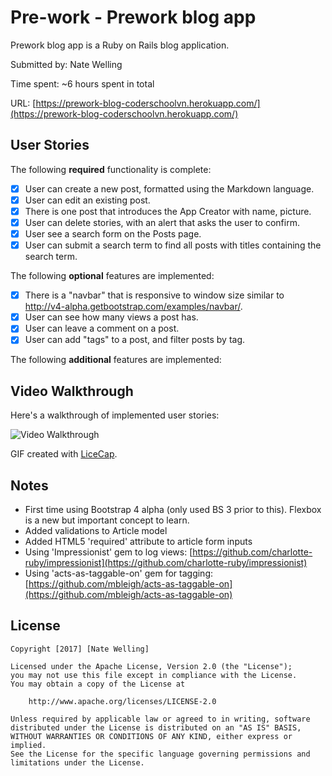 # Pre-work - Prework blog app

Prework blog app is a Ruby on Rails blog application.

Submitted by: Nate Welling

Time spent: ~6 hours spent in total

URL: [https://prework-blog-coderschoolvn.herokuapp.com/](https://prework-blog-coderschoolvn.herokuapp.com/)

## User Stories

The following **required** functionality is complete:

* [x] User can create a new post, formatted using the Markdown language.
* [x] User can edit an existing post.
* [x] There is one post that introduces the App Creator with name, picture.
* [x] User can delete stories, with an alert that asks the user to confirm.
* [x] User see a search form on the Posts page.
* [x] User can submit a search term to find all posts with titles containing the search term.

The following **optional** features are implemented:
* [x] There is a "navbar" that is responsive to window size similar to http://v4-alpha.getbootstrap.com/examples/navbar/.
* [x] User can see how many views a post has.
* [x] User can leave a comment on a post.
* [x] User can add "tags" to a post, and filter posts by tag.

The following **additional** features are implemented:

## Video Walkthrough

Here's a walkthrough of implemented user stories:

![Video Walkthrough](/walkthrough.gif)

GIF created with [LiceCap](http://www.cockos.com/licecap/).

## Notes

* First time using Bootstrap 4 alpha (only used BS 3 prior to this).  Flexbox is a new but important concept to learn.
* Added validations to Article model
* Added HTML5 'required' attribute to article form inputs
* Using 'Impressionist' gem to log views: [https://github.com/charlotte-ruby/impressionist](https://github.com/charlotte-ruby/impressionist)
* Using 'acts-as-taggable-on' gem for tagging: [https://github.com/mbleigh/acts-as-taggable-on](https://github.com/mbleigh/acts-as-taggable-on)


## License

    Copyright [2017] [Nate Welling]

    Licensed under the Apache License, Version 2.0 (the "License");
    you may not use this file except in compliance with the License.
    You may obtain a copy of the License at

        http://www.apache.org/licenses/LICENSE-2.0

    Unless required by applicable law or agreed to in writing, software
    distributed under the License is distributed on an "AS IS" BASIS,
    WITHOUT WARRANTIES OR CONDITIONS OF ANY KIND, either express or implied.
    See the License for the specific language governing permissions and
    limitations under the License.
